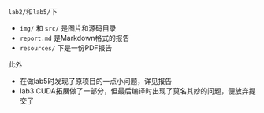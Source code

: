 `lab2/`和`lab5/`下

- `img/` 和 `src/` 是图片和源码目录
- `report.md` 是Markdown格式的报告
- `resources/` 下是一份PDF报告

此外

- 在做lab5时发现了原项目的一点小问题，详见报告
- lab3 CUDA拓展做了一部分，但最后编译时出现了莫名其妙的问题，便放弃提交了